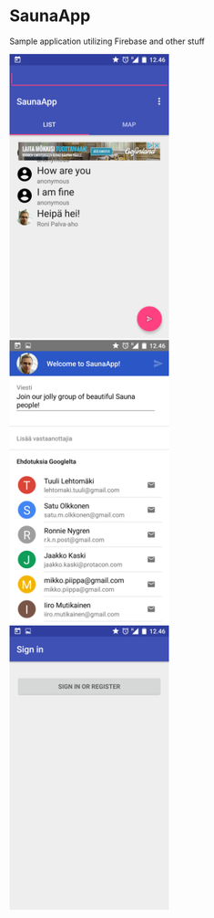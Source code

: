# SaunaApp
Sample application utilizing Firebase and other stuff

<img src="/screenshots/1.png?raw=true" width="280"/> <img src="/screenshots/2.png?raw=true" width="280"/> 
<img src="/screenshots/3.png?raw=true" width="280"/>
